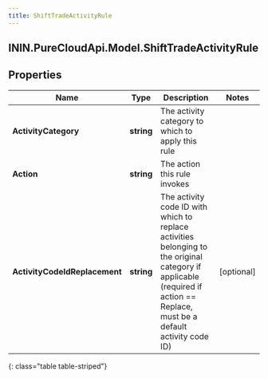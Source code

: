```yaml
---
title: ShiftTradeActivityRule
---
```

## ININ.PureCloudApi.Model.ShiftTradeActivityRule

## Properties

|Name | Type | Description | Notes|
|------------ | ------------- | ------------- | -------------|
| **ActivityCategory** | **string** | The activity category to which to apply this rule | |
| **Action** | **string** | The action this rule invokes | |
| **ActivityCodeIdReplacement** | **string** | The activity code ID with which to replace activities belonging to the original category if applicable (required if action == Replace, must be a default activity code ID) | [optional] |
{: class="table table-striped"}


